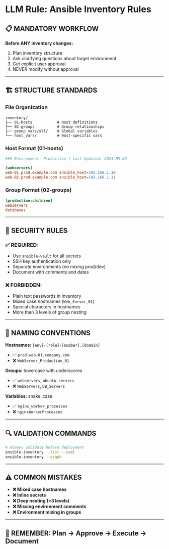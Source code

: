 # LLM Rule: Ansible Inventory Rules

## 📋 MANDATORY WORKFLOW
**Before ANY inventory changes:**
1. Plan inventory structure
2. Ask clarifying questions about target environment  
3. Get explicit user approval
4. NEVER modify without approval

---

## 🏗️ STRUCTURE STANDARDS

### File Organization
```
inventory/
├── 01-hosts           # Host definitions
├── 02-groups          # Group relationships  
├── group_vars/all/    # Global variables
└── host_vars/         # Host-specific vars
```

### Host Format (01-hosts)
```ini
### Environment: Production | Last Updated: 2024-MM-DD

[webservers]
web-01.prod.example.com ansible_host=192.168.1.10
web-02.prod.example.com ansible_host=192.168.1.11
```

### Group Format (02-groups)
```ini
[production:children]
webservers
databases
```

---

## 🔐 SECURITY RULES

### ✅ REQUIRED:
- Use `ansible-vault` for all secrets
- SSH key authentication only
- Separate environments (no mixing prod/dev)
- Document with comments and dates

### ❌ FORBIDDEN:
- Plain text passwords in inventory
- Mixed case hostnames (`Web_Server_01`)
- Special characters in hostnames
- More than 3 levels of group nesting

---

## 🎨 NAMING CONVENTIONS

**Hostnames:** `[env]-[role]-[number].[domain]`
- ✅ `prod-web-01.company.com`
- ❌ `WebServer_Production_01`

**Groups:** lowercase with underscores
- ✅ `webservers`, `ubuntu_servers` 
- ❌ `WebServers`, `DB_Servers`

**Variables:** snake_case
- ✅ `nginx_worker_processes`
- ❌ `nginxWorkerProcesses`

---

## 🔍 VALIDATION COMMANDS

```bash
# Always validate before deployment
ansible-inventory --list --yaml
ansible-inventory --graph
```

---

## ⚠️ COMMON MISTAKES
- **❌ Mixed case hostnames**
- **❌ Inline secrets** 
- **❌ Deep nesting (>3 levels)**
- **❌ Missing environment comments**
- **❌ Environment mixing in groups**

---

## 🎯 REMEMBER: Plan → Approve → Execute → Document

